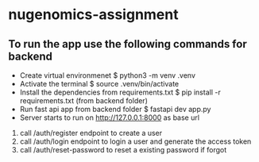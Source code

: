 # nugenomics-assignment
## To run the app use the following commands for backend
 - Create virtual environmenet 
    $ python3 -m venv .venv
 - Activate the terminal 
    $ source .venv/bin/activate
 - Install the dependencies from requirements.txt
    $ pip install -r requirements.txt (from backend folder)
 - Run fast api app from backend folder
    $ fastapi dev app.py
 - Server starts to run on http://127.0.0.1:8000 as base url
 1) call /auth/register endpoint to create a user
 2) call /auth/login endpoint to login a user and generate the access token
 3) call /auth/reset-password to reset a existing password if forgot 
